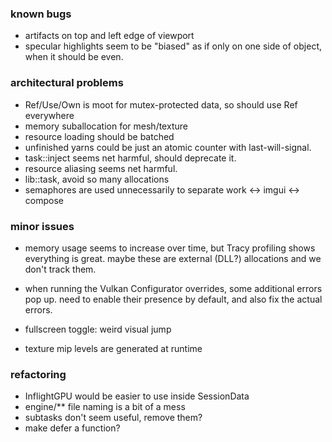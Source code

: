 ### known bugs
- artifacts on top and left edge of viewport
- specular highlights seem to be "biased"
    as if only on one side of object, when it should be even.

### architectural problems
- Ref/Use/Own is moot for mutex-protected data, so should use Ref everywhere
- memory suballocation for mesh/texture
- resource loading should be batched
- unfinished yarns could be just an atomic counter with last-will-signal.
- task::inject seems net harmful, should deprecate it.
- resource aliasing seems net harmful. 
- lib::task, avoid so many allocations
- semaphores are used unnecessarily to separate work <-> imgui <-> compose

### minor issues
- memory usage seems to increase over time,
    but Tracy profiling shows everything is great.
    maybe these are external (DLL?) allocations and we don't track them.

- when running the Vulkan Configurator overrides, some additional errors pop up.
    need to enable their presence by default, and also fix the actual errors.

- fullscreen toggle: weird visual jump

- texture mip levels are generated at runtime

### refactoring
- InflightGPU would be easier to use inside SessionData
- engine/** file naming is a bit of a mess
- subtasks don't seem useful, remove them?
- make defer a function?